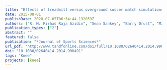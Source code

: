 ```yaml
---
title: "Effects of treadmill versus overground soccer match simulations on biomechanical markers of anterior cruciate ligament injury risk in side cutting"
date: 2015-08-01
publishDate: 2020-07-05T06:34:44.132059Z
authors: ["R. M. Firhad Raja Azidin", "Sean Sankey", "Barry Drust", "Mark A. Robinson", "Jos Vanrenterghem"]
publication_types: ["2"]
abstract: ""
featured: false
publication: "*Journal of Sports Sciences*"
url_pdf: "http://www.tandfonline.com/doi/full/10.1080/02640414.2014.990491"
doi: "10.1080/02640414.2014.990491"
tags: "Knee"
projects: [knee]
---
```

